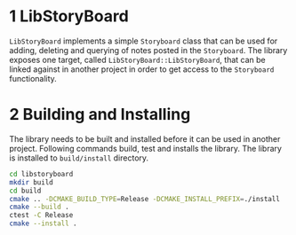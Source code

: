 # 1 LibStoryBoard

`LibStoryBoard` implements a simple `Storyboard` class that can be used for adding, deleting and querying
of notes posted in the `Storyboard`. The library exposes one target, called `LibStoryBoard::LibStoryBoard`,
that can be linked against in another project in order to get access to the `Storyboard` functionality.

# 2 Building and Installing

The library needs to be built and installed before it can be used in another project. Following commands build, test
and installs the library. The library is installed to `build/install` directory.

```bash
cd libstoryboard
mkdir build
cd build
cmake .. -DCMAKE_BUILD_TYPE=Release -DCMAKE_INSTALL_PREFIX=./install
cmake --build .
ctest -C Release
cmake --install .
```

